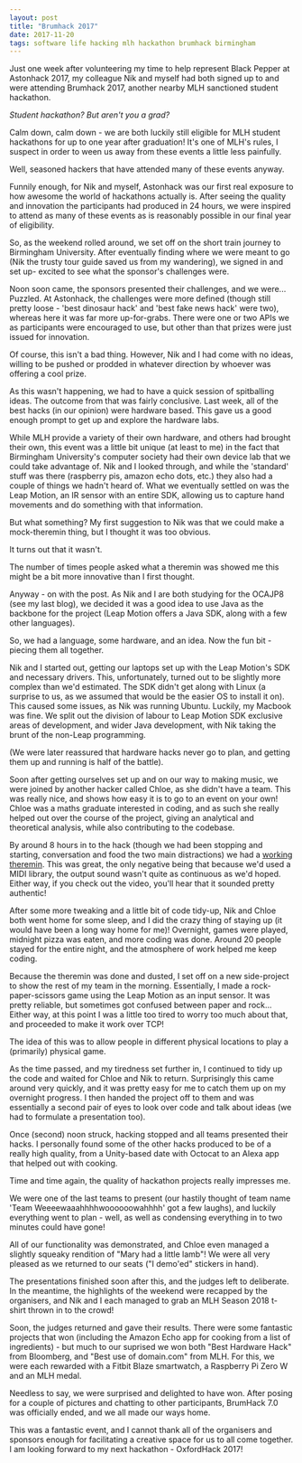 ```yaml
---
layout: post
title: "Brumhack 2017"
date: 2017-11-20
tags: software life hacking mlh hackathon brumhack birmingham
---
```


Just one week after volunteering my time to help represent Black Pepper at Astonhack 2017, my colleague Nik and myself had both signed up to and were attending Brumhack 2017, another nearby MLH sanctioned student hackathon.

*Student hackathon? But aren't you a grad?*

Calm down, calm down - we are both luckily still eligible for MLH student hackathons for up to one year after graduation! It's one of MLH's rules, I suspect in order to ween us away from these events a little less painfully.

Well, seasoned hackers that have attended many of these events anyway.

Funnily enough, for Nik and myself, Astonhack was our first real exposure to how awesome the world of hackathons actually is. After seeing the quality and innovation the participants had produced in 24 hours, we were inspired to attend as many of these events as is reasonably possible in our final year of eligibility.

So, as the weekend rolled around, we set off on the short train journey to Birmingham University. After eventually finding where we were meant to go (Nik the trusty tour guide saved us from my wandering), we signed in and set up- excited to see what the sponsor's challenges were.

Noon soon came, the sponsors presented their challenges, and we were... Puzzled. At Astonhack, the challenges were more defined (though still pretty loose - 'best dinosaur hack' and 'best fake news hack' were two), whereas here it was far more up-for-grabs. There were one or two APIs we as participants were encouraged to use, but other than that prizes were just issued for innovation.

Of course, this isn't a bad thing. However, Nik and I had come with no ideas, willing to be pushed or prodded in whatever direction by whoever was offering a cool prize.

As this wasn't happening, we had to have a quick session of spitballing ideas. The outcome from that was fairly conclusive. Last week, all of the best hacks (in our opinion) were hardware based. This gave us a good enough prompt to get up and explore the hardware labs.

While MLH provide a variety of their own hardware, and others had brought their own, this event was a little bit unique (at least to me) in the fact that Birmingham University's computer society had their own device lab that we could take advantage of. Nik and I looked through, and while the 'standard' stuff was there (raspberry pis, amazon echo dots, etc.) they also had a couple of things we hadn't heard of. What we eventually settled on was the Leap Motion, an IR sensor with an entire SDK, allowing us to capture hand movements and do something with that information.

But what something? My first suggestion to Nik was that we could make a mock-theremin thing, but I thought it was too obvious.

It turns out that it wasn't.

The number of times people asked what a theremin was showed me this might be a bit more innovative than I first thought.

Anyway - on with the post. As Nik and I are both studying for the OCAJP8 (see my last blog), we decided it was a good idea to use Java as the backbone for the project (Leap Motion offers a Java SDK, along with a few other languages).

So, we had a language, some hardware, and an idea. Now the fun bit - piecing them all together.

Nik and I started out, getting our laptops set up with the Leap Motion's SDK and necessary drivers. This, unfortunately, turned out to be slightly more complex than we'd estimated. The SDK didn't get along with Linux (a surprise to us, as we assumed that would be the easier OS to install it on). This caused some issues, as Nik was running Ubuntu. Luckily, my Macbook was fine. We split out the division of labour to Leap Motion SDK exclusive areas of development, and wider Java development, with Nik taking the brunt of the non-Leap programming.

(We were later reassured that hardware hacks never go to plan, and getting them up and running is half of the battle).

Soon after getting ourselves set up and on our way to making music, we were joined by another hacker called Chloe, as she didn't have a team. This was really nice, and shows how easy it is to go to an event on your own! Chloe was a maths graduate interested in coding, and as such she really helped out over the course of the project, giving an analytical and theoretical analysis, while also contributing to the codebase.

By around 8 hours in to the hack (though we had been stopping and starting, conversation and food the two main distractions) we had a [working theremin](https://www.youtube.com/watch?v=3XFLQmUshrs). This was great, the only negative being that because we'd used a MIDI library, the output sound wasn't quite as continuous as we'd hoped. Either way, if you check out the video, you'll hear that it sounded pretty authentic!

After some more tweaking and a little bit of code tidy-up, Nik and Chloe both went home for some sleep, and I did the crazy thing of staying up (it would have been a long way home for me)! Overnight, games were played, midnight pizza was eaten, and more coding was done. Around 20 people stayed for the entire night, and the atmosphere of work helped me keep coding.

Because the theremin was done and dusted, I set off on a new side-project to show the rest of my team in the morning. Essentially, I made a rock-paper-scissors game using the Leap Motion as an input sensor. It was pretty reliable, but sometimes got confused between paper and rock... Either way, at this point I was a little too tired to worry too much about that, and proceeded to make it work over TCP!

The idea of this was to allow people in different physical locations to play a (primarily) physical game.

As the time passed, and my tiredness set further in, I continued to tidy up the code and waited for Chloe and Nik to return. Surprisingly this came around very quickly, and it was pretty easy for me to catch them up on my overnight progress. I then handed the project off to them and was essentially a second pair of eyes to look over code and talk about ideas (we had to formulate a presentation too).

Once (second) noon struck, hacking stopped and all teams presented their hacks. I personally found some of the other hacks produced to be of a really high quality, from a Unity-based date with Octocat to an Alexa app that helped out with cooking.

Time and time again, the quality of hackathon projects really impresses me.

We were one of the last teams to present (our hastily thought of team name 'Team Weeeewaaahhhhwoooooowahhhh' got a few laughs), and luckily everything went to plan - well, as well as condensing everything in to two minutes could have gone!

All of our functionality was demonstrated, and Chloe even managed a slightly squeaky rendition of "Mary had a little lamb"! We were all very pleased as we returned to our seats ("I demo'ed" stickers in hand).

The presentations finished soon after this, and the judges left to deliberate. In the meantime, the highlights of the weekend were recapped by the organisers, and Nik and I each managed to grab an MLH Season 2018 t-shirt thrown in to the crowd!

Soon, the judges returned and gave their results. There were some fantastic projects that won (including the Amazon Echo app for cooking from a list of ingredients) - but much to our suprised we won both "Best Hardware Hack" from Bloomberg, and "Best use of domain.com" from MLH. For this, we were each rewarded with a Fitbit Blaze smartwatch, a Raspberry Pi Zero W and an MLH medal.

Needless to say, we were surprised and delighted to have won. After posing for a couple of pictures and chatting to other participants, BrumHack 7.0 was officially ended, and we all made our ways home.

This was a fantastic event, and I cannot thank all of the organisers and sponsors enough for facilitating a creative space for us to all come together. I am looking forward to my next hackathon - OxfordHack 2017!
